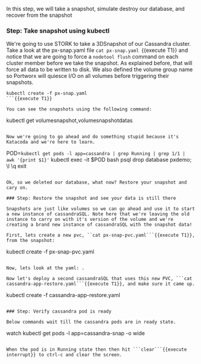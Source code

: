 In this step, we will take a snapshot, simulate destroy our database, and recover from the snapshot

### Step: Take snapshot using kubectl

We're going to use STORK to take a 3DSnapshot of our Cassandra cluster. Take a look at the px-snap.yaml file ```cat px-snap.yaml ```{{execute T1}} and notice that we are going to force a ```nodetool flush``` command on each cluster member before we take the snapshot. As explained before, that will force all data to be written to disk. We also defined the volume group name so Portworx will quiesce I/O on all volumes before triggering their snapshots.
```
kubectl create -f px-snap.yaml
```{{execute T1}}

You can see the snapshots using the following command:
```
kubectl get volumesnapshot,volumesnapshotdatas
```{{execute T1}}

Now we're going to go ahead and do something stupid because it's Katacoda and we're here to learn.

```
POD=`kubectl get pods -l app=cassandra | grep Running | grep 1/1 | awk '{print $1}'`
kubectl exec -it $POD bash
psql
drop database pxdemo;
\l
\q
exit
```{{execute T1}}

Ok, so we deleted our database, what now? Restore your snapshot and cary on.

### Step: Restore the snapshot and see your data is still there

Snapshots are just like volumes so we can go ahead and use it to start a new instance of cassandraSQL. Note here that we're leaving the old instance to carry on with it's version of the volume and we're creating a brand new instance of cassandraSQL with the snapshot data!

First, lets create a new pvc, ``cat px-snap-pvc.yaml```{{execute T1}},  from the snapshot:
```
kubectl create -f px-snap-pvc.yaml
```{{execute T1}}

Now, lets look at the yaml: .

Now let's deploy a second cassandraSQL that uses this new PVC, ```cat cassandra-app-restore.yaml```{{execute T1}}, and make sure it came up.
```
kubectl create -f cassandra-app-restore.yaml
```{{execute T1}}

### Step: Verify cassandra pod is ready

Below commands wait till the cassandra pods are in ready state.
```
watch kubectl get pods -l app=cassandra-snap -o wide
```{{execute T1}}

When the pod is in Running state then then hit ```clear```{{execute interrupt}} to ctrl-c and clear the screen.
